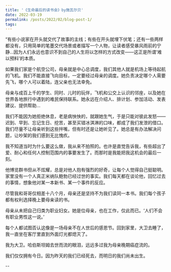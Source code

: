 ```yaml
---
title: '《生命最后的读书会》by施瓦尔贝'
date: 2022-03-19
permalink: /posts/2022/02/blog-post-1/
tags:
---
```


“有些小说家在开头就交代了故事的主线；有些在开头就埋下伏笔；还有一些两样都没有，只用简单的笔墨交代场景或者描写一个人物，让读者感受暴风雨前的宁静...因为人们永远也意识不到自己的人生将以怎样的方式改变——这正是所谓‘难以预料’的本质。

如果我们家是个航空公司，母亲就是中心总调度，我们其他人就是机场上等待起航的飞机。我们不能直接飞向目标，一定要经过母亲的调度。她负责决定哪个人需要先飞，哪个人可以着陆，连父亲也无法幸免。

母亲与成百上千的学生、同时、儿时的玩伴，飞机和公交上认识的邻座，以及她在世界各地旅行中遇到的难民保持联系。她永远在介绍人、排计划、参加活动、发表建议、提供帮助...

我们不能因为她拒绝休息，老是病怏怏的，就跟她生气，于是只能对彼此发怒——迟到、早到、忘记生日、挖苦，甚至买错冰淇淋的口味，都成了我们发泄的借口。我们尽量不让母亲听到这些拌嘴，但有时还是让她听见了。她总是有办法解决问题，让吵架的我们感到无比愧疚。

我不知道当时为什么要这么做，我从来不拍照的。也许是直觉告诉我，有些超出了爱、耐心和任何人控制范围内的事要发生了。而那时是我能把我这机会的最后一刻。

他博览群书但从不炫耀，总是对他人抱有强烈的好奇，让每个人觉得自己挺聪明。家里没有一个人真正米纳队鲍勃已经过世的事实。我们每天都在谈论他，回忆过去的事情，想象他对某一本新书、某一个事件的反应。

尽管我和哥哥仅相差十八个月，母亲还是坚持不为我们读同一本书。我们每个孩子都有权利选择晚上要母亲读的书。

母亲从未把自己归类为职业妇女。她是位母亲，也在工作，仅此而已。‘人们不会有职业男性这一说。’

每个人都试图否认这像是一场母亲不在人世后的感恩节。回到家里，大卫去睡了，我一直坐在客厅里直到外面灯光都熄灭了。

我为大卫。哈伯斯坦姆去世而流的眼泪，远远多过我为母亲晚期癌症流的。

我们仅仅拥有今日。因为昨天的我们已经死去，而明日的我们尚未出生。




--












